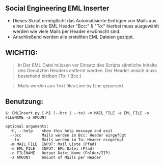 ## Social Engineering EML Inserter
- Dieses Skript ermögtlicht das Automatisierte Einfügen von Mails aus einer Liste in die EML Header "Bcc:" & "To:" hierbei muss ausgewählt werden wie viele Mails per Header erwünscht sind.
- Anschließend werden alle erstellten EML Dateien gezippt.

## WICHTIG:
> In Der EML Datei müssen vor Einsatz des Scripts sämtliche Inhalte des Genutzten Headers entfernt werden. Der Header ansich muss bestehend bleiben (To: / Bcc:)

> Mails werden aus Text files Line by Line geparsed.

## Benutzung:
```
$: EMLInsert.py [-h] (--bcc | --to) -m MAIL_FILE -e EML_FILE -o FILENAME -a AMOUNT

optional arguments:
  -h, --help    show this help message and exit
  --bcc         Mails werden im Bcc: Header eingefügt
  --to          Mails werden im To: Header eingefügt
  -m MAIL_FILE  INPUT: Mail Liste (Pfad)
  -e EML_FILE   INPUT: EML Datei (Pfad)
  -o FILENAME   Output Datei Name (Folder/ZIP)
  -a AMOUNT     Amount of Mails per Header
```
